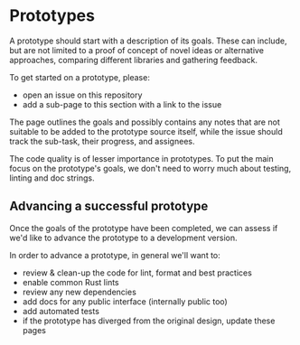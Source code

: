 # Prototypes

A prototype should start with a description of its goals. These can include, but are not limited to a proof of concept of novel ideas or alternative approaches, comparing different libraries and gathering feedback.

To get started on a prototype, please:
- open an issue on this repository
- add a sub-page to this section with a link to the issue

The page outlines the goals and possibly contains any notes that are not suitable to be added to the prototype source itself, while the issue should track the sub-task, their progress, and assignees.

The code quality is of lesser importance in prototypes. To put the main focus on the prototype's goals, we don't need to worry much about testing, linting and doc strings.

## Advancing a successful prototype

Once the goals of the prototype have been completed, we can assess if we'd like to advance the prototype to a development version. 

In order to advance a prototype, in general we'll want to:
- review & clean-up the code for lint, format and best practices
- enable common Rust lints
- review any new dependencies
- add docs for any public interface (internally public too)
- add automated tests
- if the prototype has diverged from the original design, update these pages 
